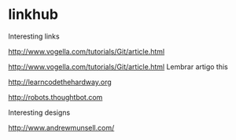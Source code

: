 linkhub
=======

Interesting links

http://www.vogella.com/tutorials/Git/article.html

http://www.vogella.com/tutorials/Git/article.html
    Lembrar artigo this

http://learncodethehardway.org

http://robots.thoughtbot.com



Interesting designs

http://www.andrewmunsell.com/
